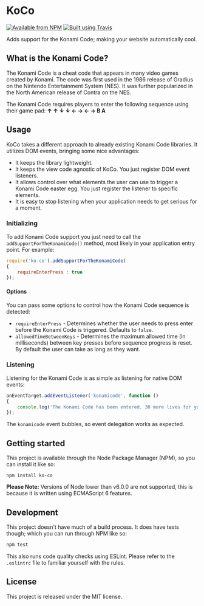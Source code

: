 # KoCo

[![Available from NPM](https://img.shields.io/npm/v/ko-co.svg?maxAge=900)](https://www.npmjs.com/package/ko-co)
[![Built using Travis](https://img.shields.io/travis/lsphillips/KoCo/master.svg?maxAge=900)](https://travis-ci.org/lsphillips/KoCo)

Adds support for the Konami Code; making your website automatically cool.

## What is the Konami Code?

The Konami Code is a cheat code that appears in many video games created by Konami. The code was first used in the 1986 release of Gradius on the Nintendo Entertainment System (NES). It was further popularized in the North American release of Contra on the NES.

The Konami Code requires players to enter the following sequence using their game pad: **↑ ↑ ↓ ↓ ← → ← → B A**

## Usage

KoCo takes a different approach to already existing Konami Code libraries. It utilizes DOM events, bringing some nice advantages:

- It keeps the library lightweight.
- It keeps the view code agnostic of KoCo. You just register DOM event listeners.
- It allows control over what elements the user can use to trigger a Konami Code easter egg. You just register the listener to specific elements.
- It is easy to stop listening when your application needs to get serious for a moment.

### Initializing

To add Konami Code support you just need to call the `addSupportForTheKonamiCode()` method, most likely in your application entry point. For example:

``` js
require('ko-co').addSupportForTheKonamiCode(
{
    requireEnterPress : true
});
```

#### Options

You can pass some options to control how the Konami Code sequence is detected:

- `requireEnterPress` - Determines whether the user needs to press enter before the Konami Code is triggered. Defaults to `false`.
- `allowedTimeBetweenKeys` - Determines the maximum allowed time (in milliseconds) between key presses before sequence progress is reset. By default the user can take as long as they want.

### Listening

Listening for the Konami Code is as simple as listening for native DOM events:

``` js
anEventTarget.addEventListener('konamicode', function ()
{
    console.log('The Konami Code has been entered. 30 more lives for you!');
});
```

The `konamicode` event bubbles, so event delegation works as expected.

## Getting started

This project is available through the Node Package Manager (NPM), so you can install it like so:

```
npm install ko-co
```

**Please Note:** Versions of Node lower than v6.0.0 are not supported, this is because it is written using ECMAScript 6 features.

## Development

This project doesn't have much of a build process. It does have tests though; which you can run through NPM like so:

``` sh
npm test
```

This also runs code quality checks using ESLint. Please refer to the `.eslintrc` file to familiar yourself with the rules.

## License

This project is released under the MIT license.
